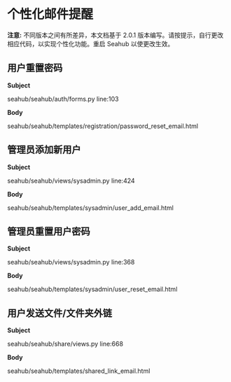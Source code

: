 # 个性化邮件提醒

**注意:** 不同版本之间有所差异，本文档基于 2.0.1 版本编写。请按提示，自行更改相应代码，以实现个性化功能。重启 Seahub 以使更改生效。

## 用户重置密码 ##

**Subject**

seahub/seahub/auth/forms.py line:103

**Body**

seahub/seahub/templates/registration/password_reset_email.html

## 管理员添加新用户 ##

**Subject**

seahub/seahub/views/sysadmin.py line:424

**Body**

seahub/seahub/templates/sysadmin/user_add_email.html

## 管理员重置用户密码 ##

**Subject**

seahub/seahub/views/sysadmin.py line:368

**Body**

seahub/seahub/templates/sysadmin/user_reset_email.html

## 用户发送文件/文件夹外链 ##

**Subject**

seahub/seahub/share/views.py line:668

**Body**

seahub/seahub/templates/shared_link_email.html

